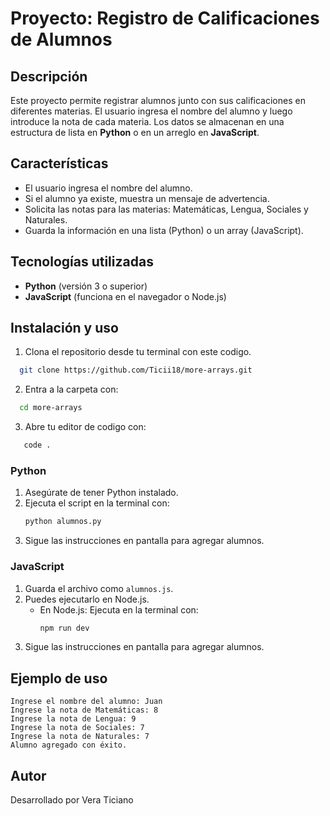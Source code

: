 # Proyecto: Registro de Calificaciones de Alumnos

## Descripción
Este proyecto permite registrar alumnos junto con sus calificaciones en diferentes materias. El usuario ingresa el nombre del alumno y luego introduce la nota de cada materia. Los datos se almacenan en una estructura de lista en **Python** o en un arreglo en **JavaScript**.

## Características
- El usuario ingresa el nombre del alumno.
- Si el alumno ya existe, muestra un mensaje de advertencia.
- Solicita las notas para las materias: Matemáticas, Lengua, Sociales y Naturales.
- Guarda la información en una lista (Python) o un array (JavaScript).

## Tecnologías utilizadas
- **Python** (versión 3 o superior)
- **JavaScript** (funciona en el navegador o Node.js)

## Instalación y uso
1. Clona el repositorio desde tu terminal con este codigo.
 ```bash
   git clone https://github.com/Ticii18/more-arrays.git
   ```
2. Entra a la carpeta con: 
 ```bash
   cd more-arrays
 ```
3. Abre tu editor de codigo con:
```bash
   code .
```

### Python
1. Asegúrate de tener Python instalado.
2. Ejecuta el script en la terminal con:
   ```bash
   python alumnos.py
   ```
3. Sigue las instrucciones en pantalla para agregar alumnos.

### JavaScript
1. Guarda el archivo como `alumnos.js`.
2. Puedes ejecutarlo en Node.js.
   - En Node.js: Ejecuta en la terminal con:
     ```bash
     npm run dev
     ```
3. Sigue las instrucciones en pantalla para agregar alumnos.

## Ejemplo de uso
```
Ingrese el nombre del alumno: Juan
Ingrese la nota de Matemáticas: 8
Ingrese la nota de Lengua: 9
Ingrese la nota de Sociales: 7
Ingrese la nota de Naturales: 7
Alumno agregado con éxito.
```

## Autor
Desarrollado por Vera Ticiano

